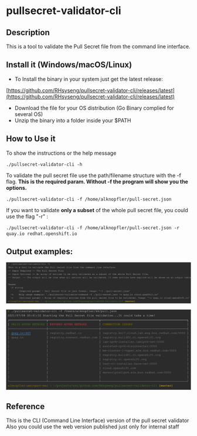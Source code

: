 # pullsecret-validator-cli

## Description 

This is a tool to validate the Pull Secret file from the command line interface.

## Install it (Windows/macOS/Linux)

- To Install the binary in your system just get the latest release:

[https://github.com/RHsyseng/pullsecret-validator-cli/releases/latest](https://github.com/RHsyseng/pullsecret-validator-cli/releases/latest)

- Download the file for your OS distribution (Go Binary complied for several OS)
- Unzip the binary into a folder inside your $PATH


## How to Use it

To show the instructions or the help message 
```commandline
./pullsecret-validator-cli -h
```

To validate the pull secret file use the path/filename structure with the -f flag.
**This is the required param. Without -f the program will show you the options.**
```commandline
./pullsecret-validator-cli -f /home/alknopfler/pull-secret.json
```


If you want to validate **only a subset** of the whole pull secret file, you could use the flag "-r" :
```commandline
./pullsecret-validator-cli -f /home/alknopfler/pull-secret.json -r quay.io redhat.openshift.io
```

## Output examples:

![img/img_1.png](img/img_1.png)


![img/img.png](img/img.png)

## Reference

This is the CLI (Command Line Interface) version of the pull secret validator
Also you could use the web version published just only for internal staff


